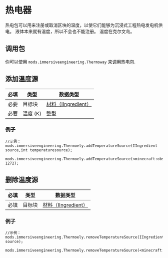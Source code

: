 # 热电器
热电包可以用来注册或取消区块的温度，以使它们能够为沉浸式工程热电发电机供电。 液体本来就有温度，所以不会也不能注册。 温度在克尔文岛。

## 调用包
你可以使用 `mods.immersiveengineering.Thermoway` 来调用热电包.

## 添加温度源

| 必填 | 类型     | 数据类型                                                    |
| -- | ------ | ------------------------------------------------------- |
| 必要 | 目标块    | [材料（IIngredient）](/Vanilla/Variable_Types/IIngredient/) |
| 必要 | 温度 (K) | 整型                                                      |

### 例子
```zenscript
//示例：
mods.immersiveengineering.Thermoely.addTemperatureSource(IIngredient source,int temperaturesource);

mods.immersiveengineering.Thermoely.addTemperatureSource(<minecraft:obsidian>, 1272);
```


## 删除温度源

| 必填 | 类型  | 数据类型                                                    |
| -- | --- | ------------------------------------------------------- |
| 必填 | 目标块 | [材料（IIngredient）](/Vanilla/Variable_Types/IIngredient/) |

### 例子
```zenscript
//示例：
mods.immersiveengineering.Thermoely.removeTemperatureSource(IIngredient source);

mods.immersiveengineering.Thermoely.removeTemperatureSource(<minecraft:obsidian>);
```
